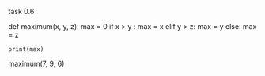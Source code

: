 task 0.6

def maximum(x, y, z):
    max = 0
    if x > y :
        max = x
    elif y > z:
        max = y
    else:
        max = z     

    print(max)

maximum(7, 9, 6)
